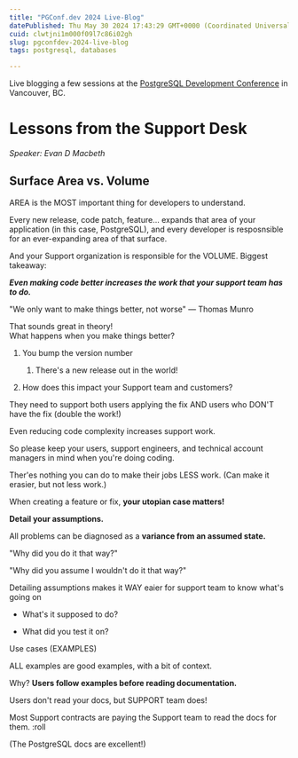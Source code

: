 ```yaml
---
title: "PGConf.dev 2024 Live-Blog"
datePublished: Thu May 30 2024 17:43:29 GMT+0000 (Coordinated Universal Time)
cuid: clwtjni1m000f09l7c86i02gh
slug: pgconfdev-2024-live-blog
tags: postgresql, databases

---
```


Live blogging a few sessions at the [PostgreSQL Development Conference](https://2024.pgconf.dev/) in Vancouver, BC.

# Lessons from the Support Desk

*Speaker: Evan D Macbeth*

## Surface Area vs. Volume

AREA is the MOST important thing for developers to understand.

Every new release, code patch, feature... expands that area of your application (in this case, PostgreSQL), and every developer is resposnsible for an ever-expanding area of that surface.

And your Support organization is responsible for the VOLUME. Biggest takeaway:

***Even making code better increases the work that your support team has to do.***

"We only want to make things better, not worse" — Thomas Munro

That sounds great in theory!  
What happens when you make things better?

1. You bump the version number
    
    1. There's a new release out in the world!
        
2. How does this impact your Support team and customers?
    

They need to support both users applying the fix AND users who DON'T have the fix (double the work!)

Even reducing code complexity increases support work.

So please keep your users, support engineers, and technical account managers in mind when you're doing coding.

Ther'es nothing you can do to make their jobs LESS work. (Can make it erasier, but not less work.)

When creating a feature or fix, **your utopian case matters!**

**Detail your assumptions.**

All problems can be diagnosed as a **variance from an assumed state.**

"Why did you do it that way?"

"Why did you assume I wouldn't do it that way?"

Detailing assumptions makes it WAY eaier for support team to know what's going on

* What's it supposed to do?
    
* What did you test it on?
    

Use cases (EXAMPLES)

ALL examples are good examples, with a bit of context.

Why? **Users follow examples before reading documentation.**

Users don't read your docs, but SUPPORT team does!

Most Support contracts are paying the Support team to read the docs for them. :roll

(The PostgreSQL docs are excellent!)